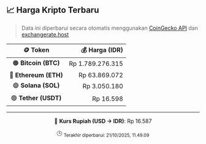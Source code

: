 

<!-- HARGA_KRIPTO -->
## 📈 Harga Kripto Terbaru

> Data ini diperbarui secara otomatis menggunakan [CoinGecko API](https://www.coingecko.com/) dan [exchangerate.host](https://exchangerate.host/)

<div align="center">

| 🪙 Token | 💰 Harga (IDR) |
|:------:|---------------:|
| 🟠 **Bitcoin (BTC)**   | Rp 1.789.276.315 |
| 🔵 **Ethereum (ETH)**  | Rp 63.869.072 |
| 🟣 **Solana (SOL)**    | Rp 3.050.180 |
| 🟢 **Tether (USDT)**   | Rp 16.598 |

---

💱 **Kurs Rupiah (USD → IDR)**: Rp 16.587

🕒 <sub>Terakhir diperbarui: 21/10/2025, 11.49.09</sub>

</div>
<!-- /HARGA_KRIPTO -->